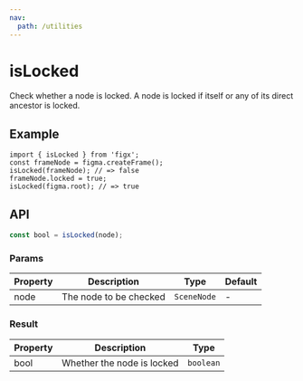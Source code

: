 ```yaml
---
nav:
  path: /utilities
---
```


# isLocked

Check whether a node is locked. A node is locked if itself or any of its direct ancestor is locked.

## Example

```tsx
import { isLocked } from 'figx';
const frameNode = figma.createFrame();
isLocked(frameNode); // => false
frameNode.locked = true;
isLocked(figma.root); // => true
```

## API

```ts
const bool = isLocked(node);
```

### Params

| Property | Description            | Type        | Default |
| -------- | ---------------------- | ----------- | ------- |
| node     | The node to be checked | `SceneNode` | -       |

### Result

| Property | Description                | Type      |
| -------- | -------------------------- | --------- |
| bool     | Whether the node is locked | `boolean` |
